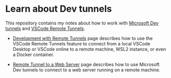 # Learn about Dev tunnels

This repository contains my notes about how to work with [Microsoft Dev tunnels][dev-tunnels] and
[VSCode Remote Tunnels][vscode-remote-tunnels].

- [Development with Remote Tunnels](vscode-tunnels.md) page describes how to use the VSCode Remote
  Tunnels feature to connect from a local VSCode Desktop or VSCode online to a remote machine, WSL2
  instance, or even a Docker container.

- [Remote Tunnel to a Web Server](tunnel-to-webserver.md) page describes how to use Microsoft Dev
  tunnels to connect to a web server running on a remote machine.

[dev-tunnels]: https://aka.ms/devtunnels
[vscode-remote-tunnels]: https://code.visualstudio.com/docs/remote/tunnels
